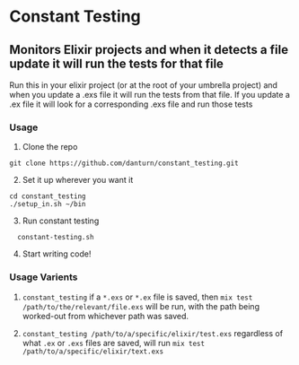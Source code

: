 # Constant Testing
## Monitors Elixir projects and when it detects a file update it will run the tests for that file

Run this in your elixir project (or at the root of your umbrella project) and when you update a .exs file it will run the tests from that file. If you update a .ex file it will look for a corresponding .exs file and run those tests

### Usage

1. Clone the repo
  ```shell
  git clone https://github.com/danturn/constant_testing.git
  ```

2. Set it up wherever you want it
  ```shell
  cd constant_testing
  ./setup_in.sh ~/bin
  ```

3. Run constant testing
  ```shell
    constant-testing.sh
  ```

4. Start writing code!


### Usage Varients

1. `constant_testing`
if a `*.exs` or `*.ex` file is saved, then
`mix test /path/to/the/relevant/file.exs`
will be run, with the path being worked-out from whichever path was saved.

2. `constant_testing /path/to/a/specific/elixir/test.exs`
regardless of what `.ex` or `.exs` files are saved, will run
`mix test /path/to/a/specific/elixir/text.exs`
